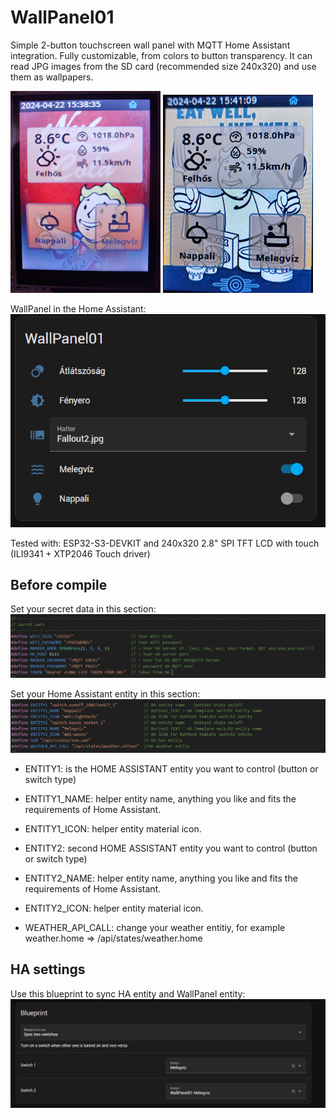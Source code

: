 # WallPanel01

Simple 2-button touchscreen wall panel with MQTT Home Assistant integration. Fully customizable, from colors to button transparency. It can read JPG images from the SD card (recommended size 240x320) and use them as wallpapers.

![alt text](1-1.png)
![alt text](2-1.png)


WallPanel in the Home Assistant:
![alt text](image-2.png)

Tested with:
ESP32-S3-DEVKIT and 240x320 2.8" SPI TFT LCD with touch (ILI9341 + XTP2046 Touch driver)

## Before compile
Set your secret data in this section:
![alt text](image.png)

Set your Home Assistant entity in this section:
![alt text](image-1.png)

* ENTITY1: is the HOME ASSISTANT entity you want to control (button or switch type) 
* ENTITY1_NAME: helper entity name, anything you like and fits the requirements of Home Assistant.
* ENTITY1_ICON: helper entity material icon.

* ENTITY2: second HOME ASSISTANT entity you want to control (button or switch type)
* ENTITY2_NAME: helper entity name, anything you like and fits the requirements of Home Assistant.
* ENTITY2_ICON: helper entity material icon.
* WEATHER_API_CALL: change your weather entitiy, for example weather.home => /api/states/weather.home

## HA settings

Use this blueprint to sync HA entity and WallPanel entity:
![alt text](image-3.png)



